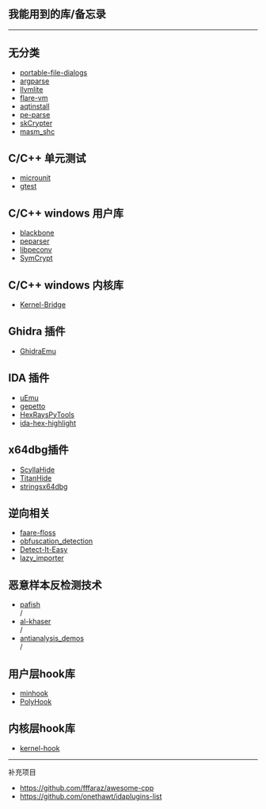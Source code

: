 ## 我能用到的库/备忘录
----

无分类
----
* [portable-file-dialogs](https://github.com/samhocevar/portable-file-dialogs)  
* [argparse](https://github.com/jamolnng/argparse)  
* [llvmlite](https://github.com/numba/llvmlite)  
* [flare-vm](https://github.com/mandiant/commando-vm)  
* [aqtinstall](https://github.com/miurahr/aqtinstall)  
* [pe-parse](https://github.com/trailofbits/pe-parse)  
* [skCrypter](https://github.com/skadro-official/skCrypter) 
* [masm_shc](https://github.com/hasherezade/masm_shc)  

C/C++ 单元测试
----
* [microunit](https://github.com/smiranda/microunit)  
* [gtest](https://github.com/google/googletest)

C/C++ windows 用户库
----
* [blackbone](https://github.com/DarthTon/Blackbone)  
* [peparser](https://github.com/smarttechnologies/peparser)  
* [libpeconv](https://github.com/hasherezade/libpeconv)  
* [SymCrypt](https://github.com/microsoft/SymCrypt)  

C/C++ windows 内核库
----
* [Kernel-Bridge](https://github.com/HoShiMin/Kernel-Bridge)   


Ghidra 插件 
----
* [GhidraEmu](https://github.com/Nalen98/GhidraEmu)   

IDA 插件
----
* [uEmu](https://github.com/alexhude/uEmu)  
* [gepetto](https://github.com/JusticeRage/Gepetto)  
* [HexRaysPyTools](https://github.com/igogo-x86/HexRaysPyTools)  
* [ida-hex-highlight](https://github.com/vmallet/ida-hex-highlighter)  

x64dbg插件
----
* [ScyllaHide](https://github.com/x64dbg/ScyllaHide)   
* [TitanHide](https://github.com/mrexodia/TitanHide)  
* [stringsx64dbg](https://github.com/horsicq/stringsx64dbg)  

逆向相关
----
* [faare-floss](https://github.com/mandiant/flare-floss)  
* [obfuscation_detection](https://github.com/mrphrazer/obfuscation_detection)  
* [Detect-It-Easy](https://github.com/horsicq/Detect-It-Easy)  
* [lazy_importer](https://github.com/JustasMasiulis/lazy_importer)

恶意样本反检测技术
----
* [pafish](https://github.com/a0rtega/pafish)  
/
* [al-khaser](https://github.com/LordNoteworthy/al-khaser)  
/
* [antianalysis_demos](https://github.com/hasherezade/antianalysis_demos)  
/

用户层hook库
----
* [minhook](https://github.com/TsudaKageyu/minhook)  
* [PolyHook](https://github.com/stevemk14ebr/PolyHook_2_0)  

内核层hook库
----
* [kernel-hook](https://github.com/helloobaby/kernel-hook)  

----

补充项目
* https://github.com/fffaraz/awesome-cpp
* https://github.com/onethawt/idaplugins-list
